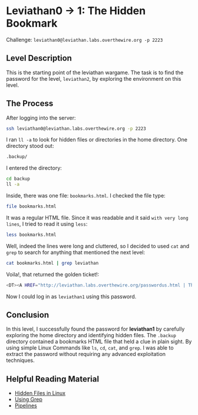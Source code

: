 # Leviathan0 -> 1: The Hidden Bookmark

Challenge: `leviathan0@leviathan.labs.overthewire.org -p 2223`

## Level Description

This is the starting point of the leviathan wargame. The task is to find the password for the level, `leviathan2`, by exploring the environment on this level.

## The Process

After logging into the server:
```bash
ssh leviathan0@leviathan.labs.overthewire.org -p 2223
```

I ran `ll -a` to look for hidden files or directories in the home directory. One directory stood out:
```bash
.backup/
```

I entered the directory:
```bash
cd backup
ll -a
```

Inside, there was one file: `bookmarks.html`. I checked the file type:
```bash
file bookmarks.html
```

It was a regular HTML file. Since it was readable and it said `with very long lines`, I tried to read it using `less`:
```bash
less bookmarks.html
```

Well, indeed the lines were long and cluttered, so I decided to used `cat` and `grep` to search for anything that mentioned the next level:
```bash
cat bookmarks.html | grep leviathan
```

Voila!, that returned the golden ticket!:
```bash
<DT><A HREF="http://leviathan.labs.overthewire.org/passwordus.html | This will be fixed later, the password for leviathan1 is [REDACTED]" ADD_DATE="1155384634" LAST_CHARSET="ISO-8859-1" ID="rdf:#$2wIU71">password to leviathan1</A>
```

Now I could log in as `leviathan1` using this password.

## Conclusion
In this level, I successfully found the password for **leviathan1** by carefully exploring the home directory and identifying hidden files. The `.backup` directory contained a bookmarks HTML file that held a clue in plain sight. By using simple Linux Commands like `ls`, `cd`, `cat`, and `grep`. I was able to extract the password without requiring any advanced exploitation techniques. 

## Helpful Reading Material
- [Hidden Files in Linux](https://www.geeksforgeeks.org/how-to-view-and-create-hidden-files-in-linux/)
- [Using Grep](https://www.geeksforgeeks.org/grep-command-in-unixlinux/)
- [Pipelines](https://www.geeksforgeeks.org/piping-in-unix-or-linux/)

